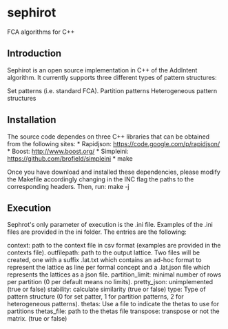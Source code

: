 # sephirot
FCA algorithms for C++

## Introduction

Sephirot is an open source implementation in C++ of the AddIntent algorithm. It currently supports three different types of pattern structures:

Set patterns (i.e. standard FCA).
Partition patterns
Heterogeneous pattern structures

## Installation

The source code dependes on three C++ libraries that can be obtained from the following sites: * Rapidjson: https://code.google.com/p/rapidjson/ * Boost: http://www.boost.org/ * Simpleini: https://github.com/brofield/simpleini * make

Once you have download and installed these dependencies, please modify the Makefile accordingly changing in the INC flag the paths to the corresponding headers. Then, run: make -j

## Execution

Sephrot's only parameter of execution is the .ini file. Examples of the .ini files are provided in the ini folder. The entries are the following:

context: path to the context file in csv format (examples are provided in the contexts file).
outfilepath: path to the output lattice. Two files will be created, one with a suffix .lat.txt which contains an ad-hoc format to represent the lattice as line per formal concept and a .lat.json file which represents the lattices as a json file.
partition_limit: minimal number of rows per partition (0 per default means no limits).
pretty_json: unimplemented (true or false)
stability: calculate similarity (true or false)
type: Type of pattern structure (0 for set patter, 1 for partition patterns, 2 for heterogeneous patterns).
thetas: Use a file to indicate the thetas to use for partitions
thetas_file: path to the thetas file
transpose: transpose or not the matrix. (true or false)
